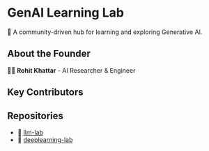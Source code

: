 # GenAI Learning Lab
🚀 A community-driven hub for learning and exploring Generative AI.

## About the Founder
👨‍💻 **Rohit Khattar** - AI Researcher & Engineer

## Key Contributors

## Repositories
- 📘 [llm-lab](https://github.com/GenAI-Learning-Lab/llm-lab)
- 📗 [deeplearning-lab](https://github.com/GenAI-Learning-Lab/deeplearning-lab)
